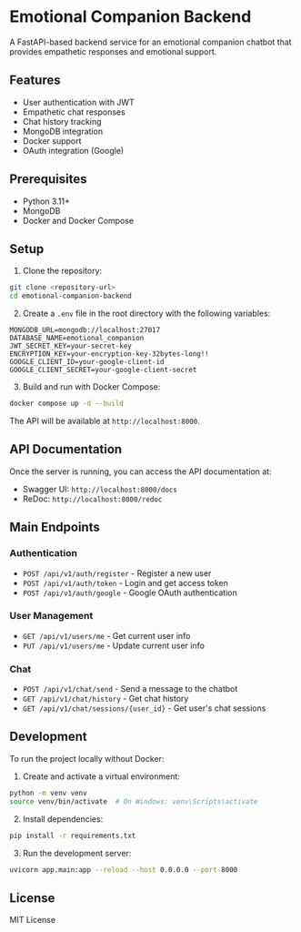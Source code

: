 # Emotional Companion Backend

A FastAPI-based backend service for an emotional companion chatbot that provides empathetic responses and emotional support.

## Features

- User authentication with JWT
- Empathetic chat responses
- Chat history tracking
- MongoDB integration
- Docker support
- OAuth integration (Google)

## Prerequisites

- Python 3.11+
- MongoDB
- Docker and Docker Compose

## Setup

1. Clone the repository:
```bash
git clone <repository-url>
cd emotional-companion-backend
```

2. Create a `.env` file in the root directory with the following variables:
```env
MONGODB_URL=mongodb://localhost:27017
DATABASE_NAME=emotional_companion
JWT_SECRET_KEY=your-secret-key
ENCRYPTION_KEY=your-encryption-key-32bytes-long!!
GOOGLE_CLIENT_ID=your-google-client-id
GOOGLE_CLIENT_SECRET=your-google-client-secret
```

3. Build and run with Docker Compose:
```bash
docker compose up -d --build
```

The API will be available at `http://localhost:8000`.

## API Documentation

Once the server is running, you can access the API documentation at:
- Swagger UI: `http://localhost:8000/docs`
- ReDoc: `http://localhost:8000/redoc`

## Main Endpoints

### Authentication
- `POST /api/v1/auth/register` - Register a new user
- `POST /api/v1/auth/token` - Login and get access token
- `POST /api/v1/auth/google` - Google OAuth authentication

### User Management
- `GET /api/v1/users/me` - Get current user info
- `PUT /api/v1/users/me` - Update current user info

### Chat
- `POST /api/v1/chat/send` - Send a message to the chatbot
- `GET /api/v1/chat/history` - Get chat history
- `GET /api/v1/chat/sessions/{user_id}` - Get user's chat sessions

## Development

To run the project locally without Docker:

1. Create and activate a virtual environment:
```bash
python -m venv venv
source venv/bin/activate  # On Windows: venv\Scripts\activate
```

2. Install dependencies:
```bash
pip install -r requirements.txt
```

3. Run the development server:
```bash
uvicorn app.main:app --reload --host 0.0.0.0 --port 8000
```

## License

MIT License
